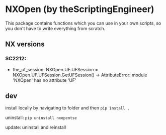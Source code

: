 # NXOpen (by theScriptingEngineer)
This package contains functions which you can use in your own scripts, so you don't have to write everything from scratch.


## NX versions
### SC2212:
  - the_uf_session: NXOpen.UF.UFSession = NXOpen.UF.UFSession.GetUFSession() -> AttributeError: module 'NXOpen' has no attribute 'UF'


## dev
install locally by navigating to folder and then
```pip install .```

uninstall:
```pip uninstall nxopentse```

update: uninstall and reinstall